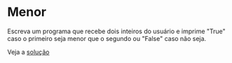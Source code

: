 # Menor

Escreva um programa que recebe dois inteiros do usuário e imprime "True" caso o
primeiro seja menor que o segundo ou "False" caso não seja.

Veja a [solução](./solucoes/09-menor.go)